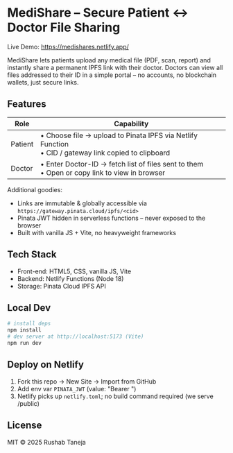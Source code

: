 # MediShare – Secure Patient ↔ Doctor File Sharing

Live Demo: https://medishares.netlify.app/

MediShare lets patients upload any medical file (PDF, scan, report) and instantly share a permanent IPFS link with their doctor.  Doctors can view all files addressed to their ID in a simple portal – no accounts, no blockchain wallets, just secure links.

## Features

| Role | Capability |
|------|------------|
| Patient | • Choose file → upload to Pinata IPFS via Netlify Function<br/>• CID / gateway link copied to clipboard |
| Doctor | • Enter Doctor-ID → fetch list of files sent to them<br/>• Open or copy link to view in browser |

Additional goodies:
* Links are immutable & globally accessible via `https://gateway.pinata.cloud/ipfs/<cid>`
* Pinata JWT hidden in serverless functions – never exposed to the browser
* Built with vanilla JS + Vite, no heavyweight frameworks

## Tech Stack

- Front-end: HTML5, CSS, vanilla JS, Vite
- Backend: Netlify Functions (Node 18)
- Storage: Pinata Cloud IPFS API

## Local Dev
```bash
# install deps
npm install
# dev server at http://localhost:5173 (Vite)
npm run dev
```

## Deploy on Netlify
1. Fork this repo → New Site → Import from GitHub
2. Add env var `PINATA_JWT` (value: "Bearer <your-jwt>")
3. Netlify picks up `netlify.toml`; no build command required (we serve /public)

## License

MIT © 2025 Rushab Taneja 
